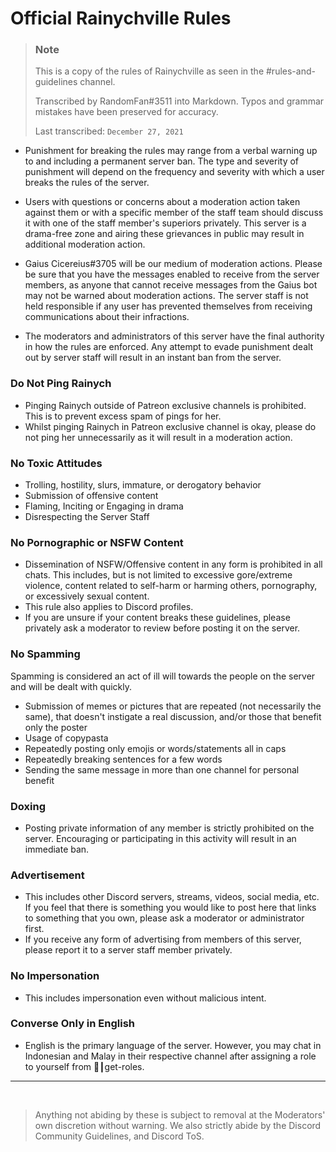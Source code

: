 # Official Rainychville Rules
> ### **Note**
> This is a copy of the rules of Rainychville as
> seen in the #rules-and-guidelines channel.
>
>
> Transcribed by RandomFan#3511 into Markdown.
> Typos and grammar mistakes have been preserved
> for accuracy.
>
> Last transcribed: `December 27, 2021`

- Punishment for breaking the rules may range from a verbal warning up to and including a permanent server ban. The type and severity of punishment will depend on the frequency and severity with which a user breaks the rules of the server.

- Users with questions or concerns about a moderation action taken against them or with a specific member of the staff team should discuss it with one of the staff member's superiors privately. This server is a drama-free zone and airing these grievances in public may result in additional moderation action.

- Gaius Cicereius#3705 will be our medium of moderation actions. Please be sure that you have the messages enabled to receive from the server members, as anyone that cannot receive messages from the Gaius bot may not be warned about moderation actions. The server staff is not held responsible if any user has prevented themselves from receiving communications about their infractions.

- The moderators and administrators of this server have the final authority in how the rules are enforced. Any attempt to evade punishment dealt out by server staff will result in an instant ban from the server.

### Do Not Ping Rainych
- Pinging Rainych outside of Patreon exclusive channels is prohibited. This is to prevent excess spam of pings for her.
- Whilst pinging Rainych in Patreon exclusive channel is okay, please do not ping her unnecessarily as it will result in a moderation action.

### No Toxic Attitudes
- Trolling, hostility, slurs, immature, or derogatory behavior
- Submission of offensive content
- Flaming, Inciting or Engaging in drama
- Disrespecting the Server Staff

### No Pornographic or NSFW Content
- Dissemination of NSFW/Offensive content in any form is prohibited in all chats. This includes, but is not limited to excessive gore/extreme violence, content related to self-harm or harming others, pornography, or excessively sexual content. 
- This rule also applies to Discord profiles.
- If you are unsure if your content breaks these guidelines, please privately ask a moderator to review before posting it on the server.

### No Spamming
Spamming is considered an act of ill will towards the people on the server and will be dealt with quickly.
- Submission of memes or pictures that are repeated (not necessarily the same), that doesn't instigate a real discussion, and/or those that benefit only the poster
- Usage of copypasta
- Repeatedly posting only emojis or words/statements all in caps
- Repeatedly breaking sentences for a few words
- Sending the same message in more than one channel for personal benefit

### Doxing
- Posting private information of any member is strictly prohibited on the server. Encouraging or participating in this activity will result in an immediate ban.
 
### Advertisement
- This includes other Discord servers, streams, videos, social media, etc. If you feel that there is something you would like to post here that links to something that you own, please ask a moderator or administrator first.
- If you receive any form of advertising from members of this server, please report it to a server staff member privately.

### No Impersonation
- This includes impersonation even without malicious intent.

### Converse Only in English
- English is the primary language of the server. However, you may chat in Indonesian and Malay in their respective channel after assigning a role to yourself from 
🔔┃get-roles.


***
­­
> Anything not abiding by these is subject to removal at the Moderators' own discretion without warning. 
> We also strictly abide by the Discord Community Guidelines, and Discord ToS.
